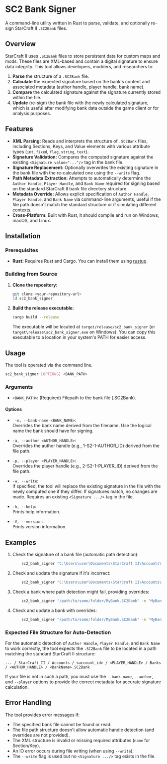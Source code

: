 # SC2 Bank Signer

A command-line utility written in Rust to parse, validate, and optionally re-sign StarCraft II `.SC2Bank` files.

## Overview

StarCraft II uses `.SC2Bank` files to store persistent data for custom maps and mods. These files are XML-based and contain a digital signature to ensure data integrity. This tool allows developers, modders, and researchers to:
1.  **Parse** the structure of a `.SC2Bank` file.
2.  **Calculate** the expected signature based on the bank's content and associated metadata (author handle, player handle, bank name).
3.  **Compare** the calculated signature against the signature currently stored within the file.
4.  **Update** (re-sign) the bank file with the newly calculated signature, which is useful after modifying bank data outside the game client or for analysis purposes.

## Features

* **XML Parsing:** Reads and interprets the structure of `.SC2Bank` files, including Sections, Keys, and Value elements with various attribute types (`int`, `fixed`, `flag`, `string`, `text`).
* **Signature Validation:** Compares the computed signature against the existing `<Signature value="..."/>` tag in the bank file.
* **Signature Replacement:** Optionally overwrites the existing signature in the bank file with the re-calculated one using the `--write` flag.
* **Path Metadata Extraction:** Attempts to automatically determine the `Author Handle`, `Player Handle`, and `Bank Name` required for signing based on the standard StarCraft II bank file directory structure.
* **Metadata Override:** Allows explicit specification of `Author Handle`, `Player Handle`, and `Bank Name` via command-line arguments, useful if the file path doesn't match the standard structure or if simulating different contexts.
* **Cross-Platform:** Built with Rust, it should compile and run on Windows, macOS, and Linux.

## Installation

### Prerequisites

* **Rust:** Requires Rust and Cargo. You can install them using [rustup](https://rustup.rs/).

### Building from Source

1.  **Clone the repository:**
    ```bash
    git clone <your-repository-url>
    cd sc2_bank_signer
    ```
2.  **Build the release executable:**
    ```bash
    cargo build --release
    ```
    The executable will be located at `target/release/sc2_bank_signer` (or `target\release\sc2_bank_signer.exe` on Windows). You can copy this executable to a location in your system's PATH for easier access.

## Usage

The tool is operated via the command line.

```bash
sc2_bank_signer [OPTIONS] <BANK_PATH>
```

### Arguments

- `<BANK_PATH>`: (Required)  Filepath to the bank file (.SC2Bank).

####  Options

- ` -n, --bank-name <BANK_NAME>`:<br>Overrides the bank name derived from the filename. Use the logical name the bank should have for signing.

- `-a, --author <AUTHOR_HANDLE>`:<br>Overrides the author handle (e.g., 1-S2-1-AUTHOR_ID) derived from the file path.

- `-p, --player <PLAYER_HANDLE>`:<br>Overrides the player handle (e.g., 2-S2-1-PLAYER_ID) derived from the file path.

- `-w, --write`:<br>If specified, the tool will replace the existing signature in the file with the newly computed one if they differ. If signatures match, no changes are made. Requires an existing `<Signature .../>` tag in the file.

- `-h, --help`:<br>Prints help information.

- `-V, --version`:<br>Prints version information.

## Examples

1. Check the signature of a bank file (automatic path detection):
    ```bash 
        sc2_bank_signer "C:\Users\user\Documents\StarCraft II\Accounts\ACCOUNT_ID\2-S2-1-PLAYER_ID\Banks\1-S2-1-AUTHOR_ID\MyBank.SC2Bank"
    ```
2. Check and update the signature if it's incorrect:
    ```bash
        sc2_bank_signer "C:\Users\user\Documents\StarCraft II\Accounts\ACCOUNT_ID\2-S2-1-PLAYER_ID\Banks\1-S2-1-AUTHOR_ID\MyBank.SC2Bank" --write
    ```

3. Check a bank where path detection might fail, providing overrides:
    ```bash
        sc2_bank_signer "/path/to/some/folder/MyBank.SC2Bank" -n "MyBank" --author "1-S2-1-AUTHOR_ID" --player "2-S2-1-PLAYER_ID"
    ```

4. Check and update a bank with overrides:
    ```bash
        sc2_bank_signer "/path/to/some/folder/MyBank.SC2Bank" -n "MyBank" -a "1-S2-1-AUTHOR_ID" -p "2-S2-1-PLAYER_ID" --write
    ```


### Expected File Structure for Auto-Detection

For the automatic detection of `Author Handle`, `Player Handle`, and `Bank Name` to work correctly, the tool expects the `.SC2Bank` file to be located in a path matching the standard StarCraft II structure:

`... / StarCraft II / Accounts / <account_id> / <PLAYER_HANDLE> / Banks / <AUTHOR_HANDLE> / <BankName>.SC2Bank`

If your file is not in such a path, you must use the `--bank-name`, `--author`, and `--player` options to provide the correct metadata for accurate signature calculation.

## Error Handling
The tool provides error messages if:
- The specified bank file cannot be found or read.
- The file path structure doesn't allow automatic handle detection (and overrides are not provided).
- The XML structure is invalid or missing required attributes (`name` for Section/Key).
- An IO error occurs during file writing (when using `--write`).
- The `--write` flag is used but no `<Signature .../>` tag exists in the file.